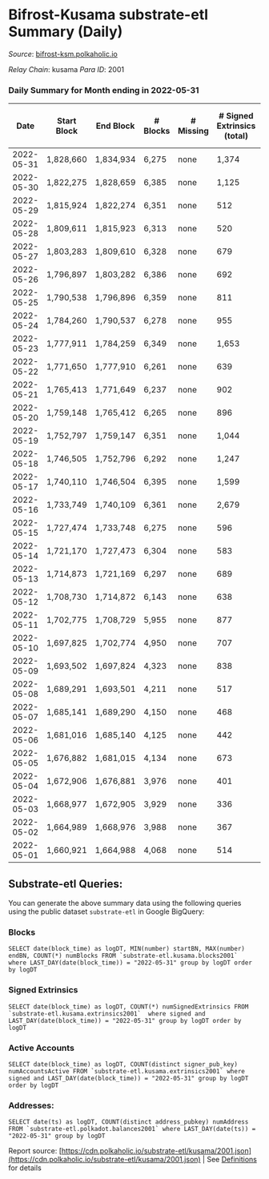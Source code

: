 # Bifrost-Kusama substrate-etl Summary (Daily)

_Source_: [bifrost-ksm.polkaholic.io](https://bifrost-ksm.polkaholic.io)

*Relay Chain*: kusama
*Para ID*: 2001



### Daily Summary for Month ending in 2022-05-31


| Date | Start Block | End Block | # Blocks | # Missing | # Signed Extrinsics (total) | # Active Accounts | # Addresses with Balances | # Events | # Transfers | # XCM Transfers In | # XCM Transfers Out |
| ---- | ----------- | --------- | -------- | --------- | --------------------------- | ----------------- | ------------------------- | -------- | ----------- | ------------------ | ------------------- |
| 2022-05-31 | 1,828,660 | 1,834,934 | 6,275 | none  | 1,374 | 296 | 99,134 | 38,851 | 9,579 ($3,235,011.45) | 98 ($84,452.97) | 94 ($1,194,728.28) |
| 2022-05-30 | 1,822,275 | 1,828,659 | 6,385 | none  | 1,125 | 330 | 99,126 | 38,639 | 9,909 ($176,230.24) | 44 ($39,270.13) | 35 ($10,115.21) |
| 2022-05-29 | 1,815,924 | 1,822,274 | 6,351 | none  | 512 | 140 | 99,119 | 32,066 | 8,153 ($152,944.28) | 25 ($56,982.73) | 28 ($12,944.58) |
| 2022-05-28 | 1,809,611 | 1,815,923 | 6,313 | none  | 520 | 155 | 99,106 | 33,474 | 8,782 ($148,717.87) | 43 ($33,871.29) | 8 ($5,737.95) |
| 2022-05-27 | 1,803,283 | 1,809,610 | 6,328 | none  | 679 | 158 | 99,095 | 33,598 | 8,377 ($200,753.94) | 46 ($72,594.09) | 28 ($12,535.74) |
| 2022-05-26 | 1,796,897 | 1,803,282 | 6,386 | none  | 692 | 176 | 99,091 | 36,336 | 9,669 ($317,218.55) | 53 ($107,070.33) | 37 ($19,545.15) |
| 2022-05-25 | 1,790,538 | 1,796,896 | 6,359 | none  | 811 | 207 | 99,085 | 36,857 | 9,581 ($1,793,983.77) | 86 ($771,127.14) | 43 ($22,398.27) |
| 2022-05-24 | 1,784,260 | 1,790,537 | 6,278 | none  | 955 | 261 | 99,071 | 35,159 | 8,559 ($611,990.16) | 56 ($85,982.49) | 37 ($75,507.23) |
| 2022-05-23 | 1,777,911 | 1,784,259 | 6,349 | none  | 1,653 | 416 | 99,069 | 43,370 | 10,912 ($1,264,644.31) | 93 ($144,622.30) | 58 ($39,752.86) |
| 2022-05-22 | 1,771,650 | 1,777,910 | 6,261 | none  | 639 | 176 | 99,050 | 34,336 | 8,929 ($163,105.75) | 35 ($110,544.93) | 26 ($8,242.30) |
| 2022-05-21 | 1,765,413 | 1,771,649 | 6,237 | none  | 902 | 213 | 99,042 | 36,239 | 9,309 ($259,154.63) | 51 ($33,033.09) | 51 ($22,130.14) |
| 2022-05-20 | 1,759,148 | 1,765,412 | 6,265 | none  | 896 | 246 | 99,031 | 38,063 | 10,180 ($158,514.66) | 50 ($61,187.47) | 38 ($54,596.05) |
| 2022-05-19 | 1,752,797 | 1,759,147 | 6,351 | none  | 1,044 | 227 | 99,021 | 38,183 | 9,471 ($468,985.61) | 79 ($60,930.28) | 49 ($20,230.21) |
| 2022-05-18 | 1,746,505 | 1,752,796 | 6,292 | none  | 1,247 | 280 | 98,992 | 40,682 | 10,459 ($695,644.81) | 111 ($443,315.28) | 68 ($78,368.10) |
| 2022-05-17 | 1,740,110 | 1,746,504 | 6,395 | none  | 1,599 | 368 | 98,972 | 43,307 | 10,401 ($3,447,018.15) | 203 ($488,348.78) | 85 ($58,856.69) |
| 2022-05-16 | 1,733,749 | 1,740,109 | 6,361 | none  | 2,679 | 603 | 98,927 | 50,389 | 10,784 ($9,329,768.22) | 471 ($1,418,415.66) | 201 ($1,951,900.79) |
| 2022-05-15 | 1,727,474 | 1,733,748 | 6,275 | none  | 596 | 144 | 98,862 | 34,002 | 9,009 ($498,828.77) | 65 ($7,997,725.04) | 28 ($18,926.58) |
| 2022-05-14 | 1,721,170 | 1,727,473 | 6,304 | none  | 583 | 124 | 98,854 | 32,179 | 8,158 ($329,033.53) | 42 ($28,258.91) | 47 ($44,108.38) |
| 2022-05-13 | 1,714,873 | 1,721,169 | 6,297 | none  | 689 | 169 | 98,850 | 34,367 | 8,904 ($555,239.28) | 46 ($83,127.07) | 48 ($68,625.24) |
| 2022-05-12 | 1,708,730 | 1,714,872 | 6,143 | none  | 638 | 127 | 98,842 | 32,171 | 8,158 ($181,972.57) | 68 ($41,539.16) | 56 ($40,897.20) |
| 2022-05-11 | 1,702,775 | 1,708,729 | 5,955 | none  | 877 | 119 | 98,835 | 33,728 | 8,453 ($387,742.66) | 120 ($97,480.88) | 107 ($110,374.80) |
| 2022-05-10 | 1,697,825 | 1,702,774 | 4,950 | none  | 707 | 145 | 98,828 | 27,482 | 6,816 ($329,562.83) | 72 ($60,731.07) | 62 ($62,164.48) |
| 2022-05-09 | 1,693,502 | 1,697,824 | 4,323 | none  | 838 | 176 |  | 25,487 | 6,247 ($512,591.07) | 67 ($67,222.77) | 82 ($73,363.94) |
| 2022-05-08 | 1,689,291 | 1,693,501 | 4,211 | none  | 517 | 111 | 98,815 | 23,003 | 5,838 ($170,953.63) | 37 ($36,437.56) | 48 ($41,617.87) |
| 2022-05-07 | 1,685,141 | 1,689,290 | 4,150 | none  | 468 | 131 | 98,812 | 23,307 | 5,957 ($84,162.11) | 26 ($8,345.88) | 27 ($17,043.73) |
| 2022-05-06 | 1,681,016 | 1,685,140 | 4,125 | none  | 442 | 123 | 98,806 | 22,250 | 5,706 ($84,242.73) | 23 ($39,207.54) | 26 ($27,128.19) |
| 2022-05-05 | 1,676,882 | 1,681,015 | 4,134 | none  | 673 | 156 | 98,797 | 24,357 | 5,907 ($183,880.88) | 30 ($47,452.89) | 45 ($24,950.19) |
| 2022-05-04 | 1,672,906 | 1,676,881 | 3,976 | none  | 401 | 106 | 98,777 | 21,523 | 5,635 ($119,899.43) | 28 ($43,223.51) | 26 ($28,715.88) |
| 2022-05-03 | 1,668,977 | 1,672,905 | 3,929 | none  | 336 | 98 | 98,776 | 19,416 | 4,758 ($131,200.89) | 31 ($21,865.05) | 20 ($10,382.16) |
| 2022-05-02 | 1,664,989 | 1,668,976 | 3,988 | none  | 367 | 97 | 98,771 | 21,132 | 5,447 ($168,915.12) | 21 ($72,919.53) | 12 ($4,752.49) |
| 2022-05-01 | 1,660,921 | 1,664,988 | 4,068 | none  | 514 | 119 | 98,765 | 22,373 | 5,694 ($180,704.61) | 33 ($49,841.25) | 26 ($23,003.26) |

## Substrate-etl Queries:
You can generate the above summary data using the following queries using the public dataset `substrate-etl` in Google BigQuery:


### Blocks
```
SELECT date(block_time) as logDT, MIN(number) startBN, MAX(number) endBN, COUNT(*) numBlocks FROM `substrate-etl.kusama.blocks2001`  where LAST_DAY(date(block_time)) = "2022-05-31" group by logDT order by logDT
```


### Signed Extrinsics
```
SELECT date(block_time) as logDT, COUNT(*) numSignedExtrinsics FROM `substrate-etl.kusama.extrinsics2001`  where signed and LAST_DAY(date(block_time)) = "2022-05-31" group by logDT order by logDT
```


### Active Accounts
```
SELECT date(block_time) as logDT, COUNT(distinct signer_pub_key) numAccountsActive FROM `substrate-etl.kusama.extrinsics2001` where signed and LAST_DAY(date(block_time)) = "2022-05-31" group by logDT order by logDT
```


### Addresses:
```
SELECT date(ts) as logDT, COUNT(distinct address_pubkey) numAddress FROM `substrate-etl.polkadot.balances2001` where LAST_DAY(date(ts)) = "2022-05-31" group by logDT
```



Report source: [https://cdn.polkaholic.io/substrate-etl/kusama/2001.json](https://cdn.polkaholic.io/substrate-etl/kusama/2001.json) | See [Definitions](/DEFINITIONS.md) for details
